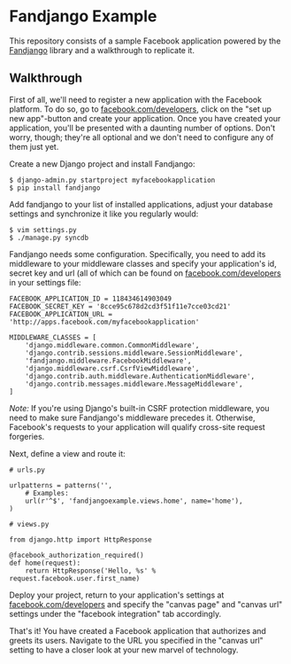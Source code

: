 # Fandjango Example

This repository consists of a sample Facebook application powered by the [Fandjango](http://github.com/jgorset/fandjango) library
and a walkthrough to replicate it.

## Walkthrough

First of all, we'll need to register a new application with the Facebook platform. To do so,
go to [facebook.com/developers](http://www.facebook.com/developers), click on the "set up new app"-button
and create your application. Once you have created your application, you'll be presented with a daunting
number of options. Don't worry, though; they're all optional and we don't need to configure any of them just yet.

Create a new Django project and install Fandjango:

    $ django-admin.py startproject myfacebookapplication
    $ pip install fandjango
    
Add fandjango to your list of installed applications, adjust your database settings and synchronize
it like you regularly would:

    $ vim settings.py
    $ ./manage.py syncdb

Fandjango needs some configuration. Specifically, you need to add its middleware to your middleware classes and specify
your application's id, secret key and url (all of which can be found on [facebook.com/developers](http://www.facebook.com/developers)
in your settings file:

    FACEBOOK_APPLICATION_ID = 118434614903049
    FACEBOOK_SECRET_KEY = '8cce95c678d2cd3f51f11e7cce03cd21'
    FACEBOOK_APPLICATION_URL = 'http://apps.facebook.com/myfacebookapplication'
    
    MIDDLEWARE_CLASSES = [
        'django.middleware.common.CommonMiddleware',
        'django.contrib.sessions.middleware.SessionMiddleware',
        'fandjango.middleware.FacebookMiddleware',
        'django.middleware.csrf.CsrfViewMiddleware',
        'django.contrib.auth.middleware.AuthenticationMiddleware',
        'django.contrib.messages.middleware.MessageMiddleware',
    ]
    
*Note:* If you're using Django's built-in CSRF protection middleware, you need to make sure Fandjango's middleware precedes it.
Otherwise, Facebook's requests to your application will qualify cross-site request forgeries.

Next, define a view and route it:

    # urls.py
    
    urlpatterns = patterns('',
        # Examples:
        url(r'^$', 'fandjangoexample.views.home', name='home'),
    )
    
    # views.py
    
    from django.http import HttpResponse

    @facebook_authorization_required()
    def home(request):
        return HttpResponse('Hello, %s' % request.facebook.user.first_name)
        
Deploy your project, return to your application's settings at [facebook.com/developers](http://www.facebook.com/developers)
and specify the "canvas page" and "canvas url" settings under the "facebook integration" tab accordingly.

That's it! You have created a Facebook application that authorizes and greets its users. Navigate to the URL you specified
in the "canvas url" setting to have a closer look at your new marvel of technology.

